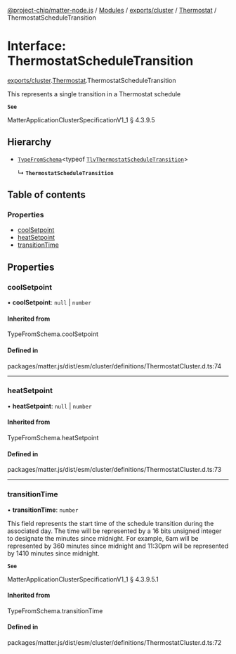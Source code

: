 [@project-chip/matter-node.js](../README.md) / [Modules](../modules.md) / [exports/cluster](../modules/exports_cluster.md) / [Thermostat](../modules/exports_cluster.Thermostat.md) / ThermostatScheduleTransition

# Interface: ThermostatScheduleTransition

[exports/cluster](../modules/exports_cluster.md).[Thermostat](../modules/exports_cluster.Thermostat.md).ThermostatScheduleTransition

This represents a single transition in a Thermostat schedule

**`See`**

MatterApplicationClusterSpecificationV1_1 § 4.3.9.5

## Hierarchy

- [`TypeFromSchema`](../modules/exports_tlv.md#typefromschema)\<typeof [`TlvThermostatScheduleTransition`](../modules/exports_cluster.Thermostat.md#tlvthermostatscheduletransition)\>

  ↳ **`ThermostatScheduleTransition`**

## Table of contents

### Properties

- [coolSetpoint](exports_cluster.Thermostat.ThermostatScheduleTransition.md#coolsetpoint)
- [heatSetpoint](exports_cluster.Thermostat.ThermostatScheduleTransition.md#heatsetpoint)
- [transitionTime](exports_cluster.Thermostat.ThermostatScheduleTransition.md#transitiontime)

## Properties

### coolSetpoint

• **coolSetpoint**: ``null`` \| `number`

#### Inherited from

TypeFromSchema.coolSetpoint

#### Defined in

packages/matter.js/dist/esm/cluster/definitions/ThermostatCluster.d.ts:74

___

### heatSetpoint

• **heatSetpoint**: ``null`` \| `number`

#### Inherited from

TypeFromSchema.heatSetpoint

#### Defined in

packages/matter.js/dist/esm/cluster/definitions/ThermostatCluster.d.ts:73

___

### transitionTime

• **transitionTime**: `number`

This field represents the start time of the schedule transition during the associated day. The time will be
represented by a 16 bits unsigned integer to designate the minutes since midnight. For example, 6am will be
represented by 360 minutes since midnight and 11:30pm will be represented by 1410 minutes since midnight.

**`See`**

MatterApplicationClusterSpecificationV1_1 § 4.3.9.5.1

#### Inherited from

TypeFromSchema.transitionTime

#### Defined in

packages/matter.js/dist/esm/cluster/definitions/ThermostatCluster.d.ts:72
